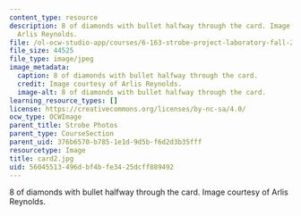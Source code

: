 ```yaml
---
content_type: resource
description: 8 of diamonds with bullet halfway through the card. Image courtesy of
  Arlis Reynolds.
file: /ol-ocw-studio-app/courses/6-163-strobe-project-laboratory-fall-2005/56045513496dbf4bfe3425dcff889492_card2.jpg
file_size: 44525
file_type: image/jpeg
image_metadata:
  caption: 8 of diamonds with bullet halfway through the card.
  credit: Image courtesy of Arlis Reynolds.
  image-alt: 8 of diamonds with bullet halfway through the card.
learning_resource_types: []
license: https://creativecommons.org/licenses/by-nc-sa/4.0/
ocw_type: OCWImage
parent_title: Strobe Photos
parent_type: CourseSection
parent_uid: 376b6570-b785-1e1d-9d5b-f6d2d3b35fff
resourcetype: Image
title: card2.jpg
uid: 56045513-496d-bf4b-fe34-25dcff889492
---
```

8 of diamonds with bullet halfway through the card. Image courtesy of Arlis Reynolds.